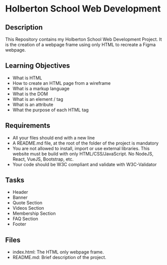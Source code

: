 # Holberton School Web Development

## Description
This Repository contains my Holberton School Web Development Project. It is the creation of a webpage frame using only HTML to recreate a Figma webpage.

## Learning Objectives
- What is HTML
- How to create an HTML page from a wireframe
- What is a markup language
- What is the DOM
- What is an element / tag
- What is an attribute
- What the purpose of each HTML tag

## Requirements
- All your files should end with a new line
- A README.md file, at the root of the folder of the project is mandatory
- You are not allowed to install, import or use external libraries. This website must be build with only HTML/CSS/JavaScript. No NodeJS, React, VueJS, Bootstrap, etc.
- Your code should be W3C compliant and validate with W3C-Validator

## Tasks
- Header
- Banner
- Quote Section
- Videos Section
- Membership Section
- FAQ Section
- Footer

## Files
- index.html: The HTML only webpage frame.
- README.md: Brief description of the project.

